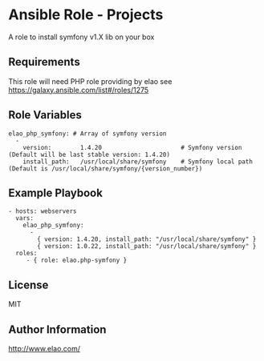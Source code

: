 Ansible Role - Projects
=======================

A role to install symfony v1.X lib on your box


Requirements
------------

This role will need PHP role providing by elao see https://galaxy.ansible.com/list#/roles/1275


Role Variables
--------------

    elao_php_symfony: # Array of symfony version
      -
        version:        1.4.20                      # Symfony version (Default will be last stable version: 1.4.20)
        install_path:   /usr/local/share/symfony    # Symfony local path (Default is /usr/local/share/symfony/{version_number})

Example Playbook
----------------

    - hosts: webservers
      vars:
        elao_php_symfony:
          -
            { version: 1.4.20, install_path: "/usr/local/share/symfony" }
            { version: 1.0.22, install_path: "/usr/local/share/symfony" }
      roles:
         - { role: elao.php-symfony }


License
-------

MIT


Author Information
------------------

http://www.elao.com/
